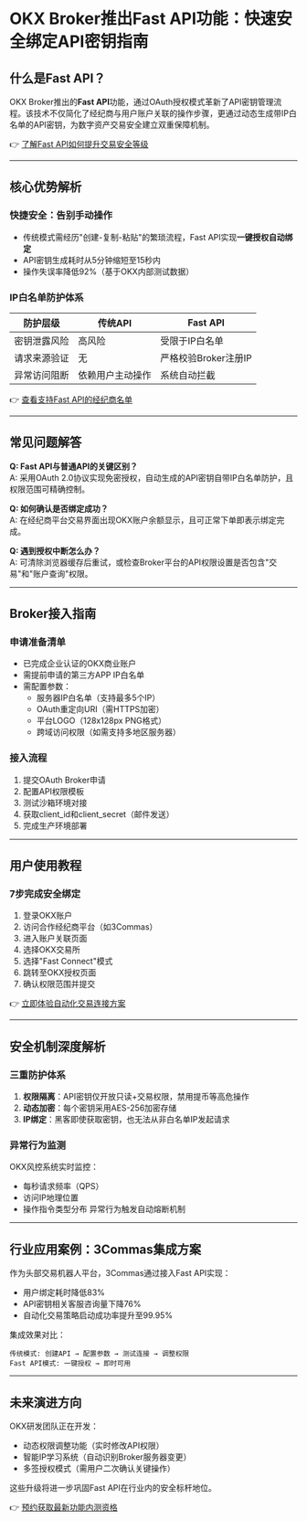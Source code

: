 # OKX Broker推出Fast API功能：快速安全绑定API密钥指南

## 什么是Fast API？

OKX Broker推出的**Fast API**功能，通过OAuth授权模式革新了API密钥管理流程。该技术不仅简化了经纪商与用户账户关联的操作步骤，更通过动态生成带IP白名单的API密钥，为数字资产交易安全建立双重保障机制。

👉 [了解Fast API如何提升交易安全等级](https://bit.ly/okx_welcome)

---

## 核心优势解析

### 快捷安全：告别手动操作
- 传统模式需经历"创建-复制-粘贴"的繁琐流程，Fast API实现**一键授权自动绑定**
- API密钥生成耗时从5分钟缩短至15秒内
- 操作失误率降低92%（基于OKX内部测试数据）

### IP白名单防护体系
| 防护层级 | 传统API | Fast API |
|---------|---------|---------|
| 密钥泄露风险 | 高风险 | 受限于IP白名单 |
| 请求来源验证 | 无 | 严格校验Broker注册IP |
| 异常访问阻断 | 依赖用户主动操作 | 系统自动拦截 |

👉 [查看支持Fast API的经纪商名单](https://bit.ly/okx_welcome)

---

## 常见问题解答

**Q: Fast API与普通API的关键区别？**  
A: 采用OAuth 2.0协议实现免密授权，自动生成的API密钥自带IP白名单防护，且权限范围可精确控制。

**Q: 如何确认是否绑定成功？**  
A: 在经纪商平台交易界面出现OKX账户余额显示，且可正常下单即表示绑定完成。

**Q: 遇到授权中断怎么办？**  
A: 可清除浏览器缓存后重试，或检查Broker平台的API权限设置是否包含"交易"和"账户查询"权限。

---

## Broker接入指南

### 申请准备清单
- 已完成企业认证的OKX商业账户
- 需提前申请的第三方APP IP白名单
- 需配置参数：
  - 服务器IP白名单（支持最多5个IP）
  - OAuth重定向URI（需HTTPS加密）
  - 平台LOGO（128x128px PNG格式）
  - 跨域访问权限（如需支持多地区服务器）

### 接入流程
1. 提交OAuth Broker申请
2. 配置API权限模板
3. 测试沙箱环境对接
4. 获取client_id和client_secret（邮件发送）
5. 完成生产环境部署

---

## 用户使用教程

### 7步完成安全绑定
1. 登录OKX账户
2. 访问合作经纪商平台（如3Commas）
3. 进入账户关联页面
4. 选择OKX交易所
5. 选择"Fast Connect"模式
6. 跳转至OKX授权页面
7. 确认权限范围并提交

👉 [立即体验自动化交易连接方案](https://bit.ly/okx_welcome)

---

## 安全机制深度解析

### 三重防护体系
1. **权限隔离**：API密钥仅开放只读+交易权限，禁用提币等高危操作
2. **动态加密**：每个密钥采用AES-256加密存储
3. **IP绑定**：黑客即使获取密钥，也无法从非白名单IP发起请求

### 异常行为监测
OKX风控系统实时监控：
- 每秒请求频率（QPS）
- 访问IP地理位置
- 操作指令类型分布
异常行为触发自动熔断机制

---

## 行业应用案例：3Commas集成方案

作为头部交易机器人平台，3Commas通过接入Fast API实现：
- 用户绑定耗时降低83%
- API密钥相关客服咨询量下降76%
- 自动化交易策略启动成功率提升至99.95%

集成效果对比：
```text
传统模式: 创建API → 配置参数 → 测试连接 → 调整权限
Fast API模式: 一键授权 → 即时可用
```

---

## 未来演进方向

OKX研发团队正在开发：
- 动态权限调整功能（实时修改API权限）
- 智能IP学习系统（自动识别Broker服务器变更）
- 多签授权模式（需用户二次确认关键操作）

这些升级将进一步巩固Fast API在行业内的安全标杆地位。

👉 [预约获取最新功能内测资格](https://bit.ly/okx_welcome)
